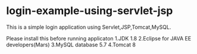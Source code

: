 # login-example-using-servlet-jsp


This is a simple login application using Servlet,JSP,Tomcat,MySQL.

Please install this before running applicaton
1.JDK 1.8
2.Eclipse for JAVA EE developers(Mars)
3.MySQL database 5.7
4.Tomcat 8
